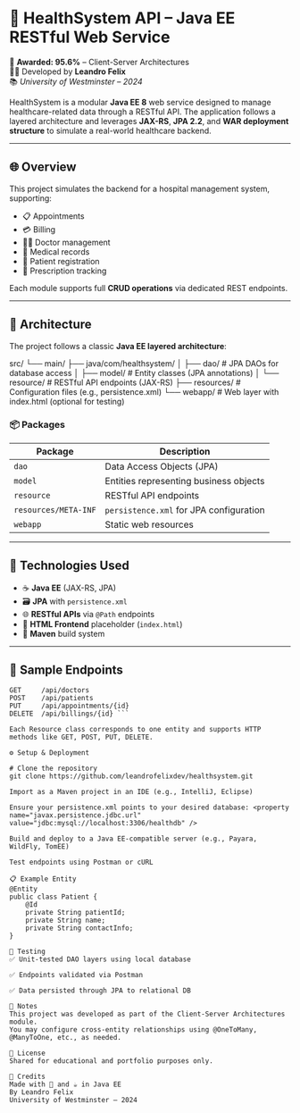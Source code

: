 # 🏥 HealthSystem API – Java EE RESTful Web Service

🏅 **Awarded: 95.6%** – Client-Server Architectures  
🧑‍🎓 Developed by **Leandro Felix**  
📚 *University of Westminster – 2024*

HealthSystem is a modular **Java EE 8** web service designed to manage healthcare-related data through a RESTful API. The application follows a layered architecture and leverages **JAX-RS**, **JPA 2.2**, and **WAR deployment structure** to simulate a real-world healthcare backend.

---

## 🌐 Overview

This project simulates the backend for a hospital management system, supporting:

- 📋 Appointments  
- 💳 Billing  
- 👨‍⚕️ Doctor management  
- 🧾 Medical records  
- 🧍 Patient registration  
- 💊 Prescription tracking

Each module supports full **CRUD operations** via dedicated REST endpoints.

---

## 🧱 Architecture

The project follows a classic **Java EE layered architecture**:

src/
└── main/
├── java/com/healthsystem/
│ ├── dao/ # JPA DAOs for database access
│ ├── model/ # Entity classes (JPA annotations)
│ └── resource/ # RESTful API endpoints (JAX-RS)
├── resources/ # Configuration files (e.g., persistence.xml)
└── webapp/ # Web layer with index.html (optional for testing)


### 📦 Packages

| Package               | Description                              |
|-----------------------|------------------------------------------|
| `dao`                 | Data Access Objects (JPA)                |
| `model`               | Entities representing business objects   |
| `resource`            | RESTful API endpoints                    |
| `resources/META-INF`  | `persistence.xml` for JPA configuration  |
| `webapp`              | Static web resources                     |

---

## 🧠 Technologies Used

- ☕ **Java EE** (JAX-RS, JPA)
- 🗃️ **JPA** with `persistence.xml`
- 🌐 **RESTful APIs** via `@Path` endpoints
- 📄 **HTML Frontend** placeholder (`index.html`)
- 🧪 **Maven** build system

---

## 🔗 Sample Endpoints

```http
GET     /api/doctors
POST    /api/patients
PUT     /api/appointments/{id}
DELETE  /api/billings/{id} ```

Each Resource class corresponds to one entity and supports HTTP methods like GET, POST, PUT, DELETE.

⚙️ Setup & Deployment

# Clone the repository
git clone https://github.com/leandrofelixdev/healthsystem.git

Import as a Maven project in an IDE (e.g., IntelliJ, Eclipse)

Ensure your persistence.xml points to your desired database: <property name="javax.persistence.jdbc.url" value="jdbc:mysql://localhost:3306/healthdb" />

Build and deploy to a Java EE-compatible server (e.g., Payara, WildFly, TomEE)

Test endpoints using Postman or cURL

📋 Example Entity
@Entity
public class Patient {
    @Id
    private String patientId;
    private String name;
    private String contactInfo;
}

🧪 Testing
✅ Unit-tested DAO layers using local database

✅ Endpoints validated via Postman

✅ Data persisted through JPA to relational DB

📝 Notes
This project was developed as part of the Client-Server Architectures module.
You may configure cross-entity relationships using @OneToMany, @ManyToOne, etc., as needed.

📜 License
Shared for educational and portfolio purposes only.

🙌 Credits
Made with 🧠 and ☕ in Java EE
By Leandro Felix
University of Westminster – 2024